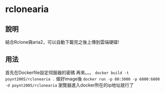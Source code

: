 # rclonearia

## 說明
結合Rclone與aria2，可以自動下載完之後上傳到雲端硬碟!

## 用法
首先在Dockerfile設定伺服器的密碼
再來。。。
`
docker build -t poynt2005/rclonearia .
`
做好image後
`
docker run -p 80:3000 -p 6800:6800 -d poynt2005/rclonearia
`
瀏覽器進入docker所在的ip地址就行了
